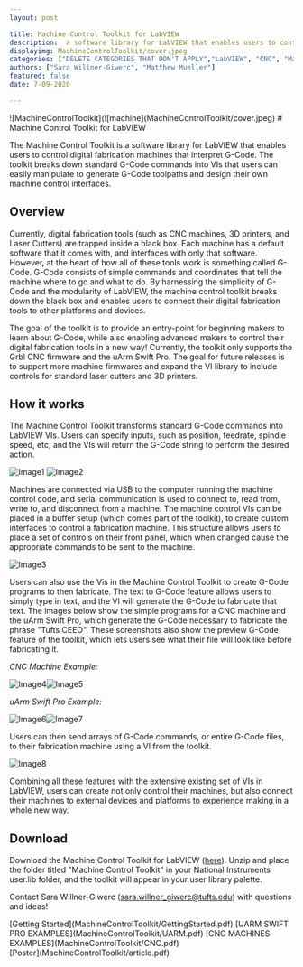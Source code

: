 ```yaml
---
layout: post

title: Machine Control Toolkit for LabVIEW
description:  a software library for LabVIEW that enables users to control digital fabrication machines that interpret G-Code.
displayimg: MachineControlToolkit/cover.jpeg
categories: ["DELETE CATEGORIES THAT DON'T APPLY","LabVIEW", "CNC", "Machine"]
authors: ["Sara Willner-Giwerc", "Matthew Mueller"]
featured: false
date: 7-09-2020

---
```



<!--IMAGE_TEXT_OVERLAY creates a image with a text box over it--------------------->
<div class="image_text_overlay" markdown="1">
![MachineControlToolkit](![machine](MachineControlToolkit/cover.jpeg)
# Machine Control Toolkit for LabVIEW

The Machine Control Toolkit is a software library for LabVIEW that enables users to control digital fabrication machines that interpret G-Code. The toolkit breaks down standard G-Code commands into VIs that users can easily manipulate to generate G-Code toolpaths and design their own machine control interfaces.
</div>

<!--document creates a grid of documentss--------------------->
<div class="free_write" markdown="1">



## Overview


Currently, digital fabrication tools (such as CNC machines, 3D printers, and Laser Cutters) are trapped inside a black box. Each machine has a default software that it comes with, and interfaces with only that software. However, at the heart of how all of these tools work is something called G-Code. G-Code consists of simple commands and coordinates that tell the machine where to go and what to do. By harnessing the simplicity of G-Code and the modularity of LabVIEW, the machine control toolkit breaks down the black box and enables users to connect their digital fabrication tools to other platforms and devices.

The goal of the toolkit is to provide an entry-point for beginning makers to learn about G-Code, while also enabling advanced makers to control their digital fabrication tools in a new way! Currently, the toolkit only supports the Grbl CNC firmware and the uArm Swift Pro. The goal for future releases is to support more machine firmwares and expand the VI library to include controls for standard laser cutters and 3D printers.



## How it works

The Machine Control Toolkit transforms standard G-Code commands into LabVIEW VIs. Users can specify inputs, such as position, feedrate, spindle speed, etc, and the VIs will return the G-Code string to perform the desired action.

![Image1](MachineControlToolkit/Image1.png)
![Image2](MachineControlToolkit/Image2.png)

Machines are connected via USB to the computer running the machine control code, and serial communication is used to connect to, read from, write to, and disconnect from a machine. The machine control VIs can be placed in a buffer setup (which comes part of the toolkit), to create custom interfaces to control a fabrication machine. This structure allows users to place a set of controls on their front panel, which when changed cause the appropriate commands to be sent to the machine.


![Image3](MachineControlToolkit/Image3.png)

Users can also use the Vis in the Machine Control Toolkit to create G-Code programs to then fabricate. The text to G-Code feature allows users to simply type in text, and the VI will generate the G-Code to fabricate that text. The images below show the simple programs for a CNC machine and the uArm Swift Pro, which generate the G-Code necessary to fabricate the phrase "Tufts CEEO". These screenshots also show the preview G-Code feature of the toolkit, which lets users see what their file will look like before fabricating it.

*CNC Machine Example:*

![Image4](MachineControlToolkit/Image4.png)![Image5](MachineControlToolkit/Image5.png)


*uArm Swift Pro Example:*

![Image6](MachineControlToolkit/Image6.png)![Image7](MachineControlToolkit/Image7.png)


Users can then send arrays of G-Code commands, or entire G-Code files, to their fabrication machine using a VI from the toolkit.

![Image8](MachineControlToolkit/Image8.png)

Combining all these features with the extensive existing set of VIs in LabVIEW, users can create not only control their machines, but also connect their machines to external devices and platforms to experience making in a whole new way.

## Download
Download the Machine Control Toolkit for LabVIEW ([here](https://drive.google.com/file/d/121SOGopm3A8Asyn82Torgmb0_WXdoahU/view?usp=sharing)). Unzip and place the folder titled "Machine Control Toolkit" in your National Instruments user.lib folder, and the toolkit will appear in your user library palette.

Contact Sara Willner-Giwerc (sara.willner_giwerc@tufts.edu) with questions and ideas!

</div>


<div class="document" markdown="1">
[Getting Started](MachineControlToolkit/GettingStarted.pdf)
[UARM SWIFT PRO EXAMPLES](MachineControlToolkit/UARM.pdf)
[CNC MACHINES EXAMPLES](MachineControlToolkit/CNC.pdf)
</div>

<div class="document" markdown="1">
[Poster](MachineControlToolkit/article.pdf)
</div>
